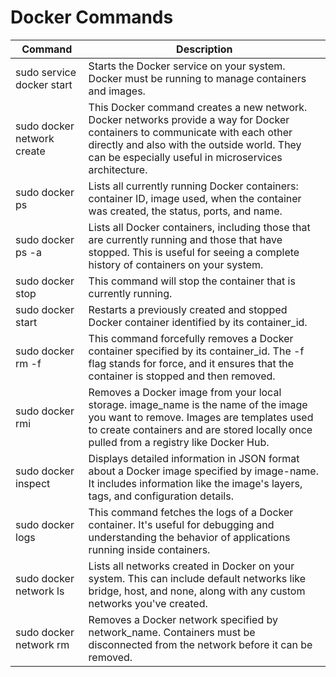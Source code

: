 # Docker Commands

| **Command** | **Description** |
|---|---|
| sudo service docker start | Starts the Docker service on your system. Docker must be running to manage containers and images. |
| sudo docker network create  | This Docker command creates a new network. Docker networks provide a way for Docker containers to communicate with each other directly and also with the outside world. They can be especially useful in microservices architecture. |
| sudo docker ps | Lists all currently running Docker containers: container ID, image used, when the container was created, the status, ports, and name. |
| sudo docker ps -a | Lists all Docker containers, including those that are currently running and those that have stopped. This is useful for seeing a complete history of containers on your system. |
| sudo docker stop  | This command will stop the container that is currently running. |
| sudo docker start  | Restarts a previously created and stopped Docker container identified by its container_id. |
| sudo docker rm -f  | This command forcefully removes a Docker container specified by its container_id. The -f flag stands for force, and it ensures that the container is stopped and then removed. |
| sudo docker rmi  | Removes a Docker image from your local storage. image_name is the name of the image you want to remove. Images are templates used to create containers and are stored locally once pulled from a registry like Docker Hub. |
| sudo docker inspect  | Displays detailed information in JSON format about a Docker image specified by image-name. It includes information like the image's layers, tags, and configuration details. |
| sudo docker logs  | This command fetches the logs of a Docker container. It's useful for debugging and understanding the behavior of applications running inside containers. |
| sudo docker network ls | Lists all networks created in Docker on your system. This can include default networks like bridge, host, and none, along with any custom networks you've created. |
| sudo docker network rm  | Removes a Docker network specified by network_name. Containers must be disconnected from the network before it can be removed. |
